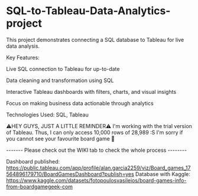 # SQL-to-Tableau-Data-Analytics-project

This project demonstrates connecting a SQL database to Tableau for live data analysis.

Key Features:

Live SQL connection to Tableau for up-to-date 

Data cleaning and transformation using SQL

Interactive Tableau dashboards with filters, charts, and visual insights

Focus on making business data actionable through analytics

Technologies Used:
SQL, Tableau

⚠️HEY GUYS, JUST A LITTLE REMINDER⚠️
I'm working with the trial version of Tableau. Thus, I can only access 10,000 rows of 28,989 :S I'm sorry if you cannot see your favourite board game 🥺



------- Please check out the WIKI tab to check the whole process --------

Dashboard published: https://public.tableau.com/app/profile/alan.garcia2259/viz/Board_games_17564896179710/BoardGamesDashboard?publish=yes
Database with Kaggle: https://www.kaggle.com/datasets/fotopoulosvasileios/board-games-info-from-boardgamegeek-com
